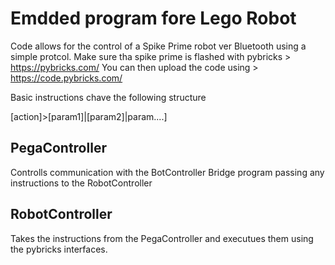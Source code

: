 # Emdded program fore Lego Robot

Code allows for the control of a Spike Prime robot ver Bluetooth using a simple protcol.
Make sure tha spike prime is flashed with pybricks > https://pybricks.com/
You can then upload the code using > https://code.pybricks.com/

Basic instructions chave the following structure

[action]>[param1]|[param2]|param....]

## PegaController

Controlls communication with the BotController Bridge program passing any instructions to the RobotController

## RobotController

Takes the instructions from the PegaController and executues them using the pybricks interfaces.

